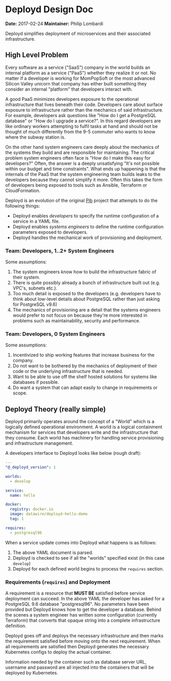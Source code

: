# Deployd Design Doc

**Date:** 2017-02-24
**Maintainer:** Philip Lombardi

Deployd simplifies deployment of microservices and their associated infrastructure.

## High Level Problem

Every software as a service ("SaaS") company in the world builds an internal platform as a service ("PaaS") whether they realize it or not. No matter if a developer is working for MomPopSoft or the most advanced Silicon Valley unicorn that company has either built something they consider an internal "platform" that developers interact with.

A good PaaS minimizes developers exposure to the operational infrastructure that lives beneath their code. Developers care about surface exposure to infrastructure rather than the mechanics of said infrastructure. For example, developers ask questions like "How do I get a PostgreSQL database" or "How do I upgrade a service?". In this regard developers are like ordinary workers attempting to fulfil tasks at hand and should not be thought of much differently from the 9-5 commuter who wants to know where the subway station is.

On the other hand system engineers care deeply about the mechanics of the systems they build and are responsible for maintaining. The critical problem system engineers often face is "How do I make this easy for developers?" Often, the answer is a deeply unsatisfying "It's not possible within our budget and time constraints". What ends up happening is that the internals of the PaaS that the system engineering team builds leaks to the developers because they cannot simplify it more. Often this takes the form of developers being exposed to tools such as Ansible, Terraform or CloudFormation.

Deployd is an evolution of the original [Pib](https://github.com/datawire/pib) project that attempts to do the following things:

* Deployd enables *developers* to specify the runtime configuration of a service in a YAML file.
* Deployd enables *systems engineers* to define the runtime configuration parameters exposed to developers.
* Deployd handles the mechanical work of provisioning and deployment.

### Team: <N> Developers, 1..2+ System Engineers

Some assumptions:

1. The system engineers know how to build the infrastructure fabric of their system.
2. There is quite possibly already a bunch of infrastructure built out (e.g. VPC's, subnets etc.).
3. Too much detail is exposed to the developers (e.g. developers have to think about low-level details about PostgreSQL rather than just asking for PostgreSQL v9.6)
4. The mechanics of provisioning are a detail that the systems engineers would prefer to not focus on because they're more interested in problems such as maintainability, security and performance.

### Team: <N> Developers, 0 System Engineers

Some assumptions:

1. Incentivized to ship working features that increase business for the company.
2. Do not want to be bothered by the mechanics of deployment of their code or the underlying infrastructure that is needed.
3. Want to be able to use off the shelf hosted solutions for systems like databases if possible.
4. Do want a system that can adapt easily to change in requirements or scope.

## Deployd Theory (really simple)

Deployd primarily operates around the concept of a "World" which is a logically defined operational environment. A world is a logical containment mechanism for services that developers write and the infrastructure that they consume. Each world has machinery for handling service provisioning and infrastructure management.

A developers interface to Deployd looks like below (rough draft):

```yaml
---
"@_deployd_version": 1

worlds:
  - develop

service:
  name: hello

docker:
  registry: docker.io
  image: datawire/deployd-hello-demo
  tag: 1

requires:
  - postgresql96
```

When a service update comes into Deployd what happens is as follows:

1. The above YAML document is parsed.
2. Deployd is checked to see if all the "worlds" specified exist (in this case `develop`)
3. Deployd for each defined world begins to process the `requires` section.

### Requirements (`requires`) and Deployment

A requirement is a resource that **MUST BE** satisfied before service deployment can succeed. In the above YAML the developer has asked for a PostgreSQL 9.6 database "postgresql96". No parameters have been provided but Deployd knows how to get the developer a database. Behind the scenes a system engineer has written some configuration (currently Terraform) that converts that opaque string into a complete infrastructure definition.

Deployd goes off and deploys the necessary infrastructure and then marks the requirement satisfied before moving onto the next requirement. When all requirements are satisfied then Deployd generates the necessary Kubernetes configs to deploy the actual container.

Information needed by the container such as database server URL, username and password are all injected into the containers that will be deployed by Kubernetes.
